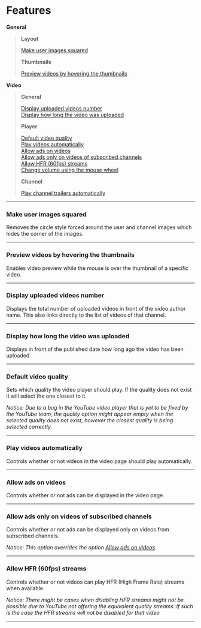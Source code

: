 # Features

**General**
> **Layout**  
>
>[Make user images squared](#square_avatars)  
>
> **Thumbnails**  
>
>[Preview videos by hovering the thumbnails](#thumbnail_preview)  

**Video**
> **General**  
>
>[Display uploaded videos number](#channel_video_count)  
>[Display how long the video was uploaded](#channel_video_time)  
>
> **Player**  
>
>[Default video quality](#player_quality)  
>[Play videos automatically](#player_auto_play)  
>[Allow ads on videos](#player_ads)  
>[Allow ads only on videos of subscribed channels](#subscribed_channel_player_ads)  
>[Allow HFR (60fps) streams](#player_hfr)  
>[Change volume using the mouse wheel](#player_volume_wheel)  
>
> **Channel**  
>
>[Play channel trailers automatically](#channel_trailer_auto_play)  
  
  
---
### <a name="square_avatars"/>Make user images squared

Removes the circle style forced around the user and channel images which hides the corner of the images.  

---
### <a name="thumbnail_preview"/>Preview videos by hovering the thumbnails

Enables video preview while the mouse is over the thumbnail of a specific video.  

---
### <a name="channel_video_count"/>Display uploaded videos number

Displays the total number of uploaded videos in front of the video author name. This also links directly to the list of videos of that channel.  

---
### <a name="channel_video_time"/>Display how long the video was uploaded

Displays in front of the published date how long ago the video has been uploaded. 

---
### <a name="player_quality"/>Default video quality

Sets which quality the video player should play. If the quality does not exist it will select the one closest to it.  

_Notice: Due to a bug in the YouTube video player that is yet to be fixed by the YouTube team, the quality option might appear empty when the selected quality does not exist, however the closest quality is being selected correctly._

---
### <a name="player_auto_play"/>Play videos automatically

Controls whether or not videos in the video page should play automatically. 

---
### <a name="player_ads"/>Allow ads on videos

Controls whether or not ads can be displayed in the video page. 

---
### <a name="subscribed_channel_player_ads"/>Allow ads only on videos of subscribed channels

Controls whether or not ads can be displayed only on videos from subscribed channels. 

_Notice: This option overrides the option [Allow ads on videos](#player_ads)_

---
### <a name="player_hfr"/>Allow HFR (60fps) streams

Controls whether or not videos can play HFR (High Frame Rate) streams when available.

_Notice: There might be cases when disabling HFR streams might not be possible due to YouTube not offering the equivalent quality streams. If such is the case the HFR streams will not be disabled for that video_

---